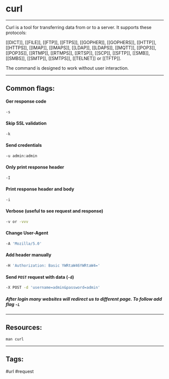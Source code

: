 # curl
---
Curl is a tool for transferring data from or to a server. It supports these protocols: 

[[DICT]], [[FILE]], [[FTP]], [[FTPS]], [[GOPHER]], [[GOPHERS]], [[HTTP]], [[HTTPS]], [[IMAP]], [[IMAPS]], [[LDAP]], [[LDAPS]], [[MQTT]], [[POP3]], [[POP3S]], [[RTMP]], [[RTMPS]], [[RTSP]], [[SCP]], [[SFTP]], [[SMB]], [[SMBS]], [[SMTP]], [[SMTPS]], [[TELNET]] or [[TFTP]]. 

The  command  is  designed  to  work without user interaction.

---
## Common flags:
#### Ger response code
```bash
-s
```
#### Skip SSL validation
```bash
-k
```
#### Send credentials
```bash
-u admin:admin
```
#### Only print response header
```bash
-I 
```
#### Print response header and body
```bash
-i
```
#### Verbose (useful to see request and response)
```bash
-v or -vvv
```
#### Change User-Agent
```bash
-A 'Mozilla/5.0'
```
#### Add header manually
```bash
-H 'Authorization: Basic YWRtaW46YWRtaW4='
```
#### Send `POST` request with data (`-d`)
```bash
-X POST -d 'username=admin&password=admin'
```
##### After login many websites will redirect us to different page. To follow add flag  `-L` 

---
## Resources:
`man curl`

---
## Tags:
#url #request 